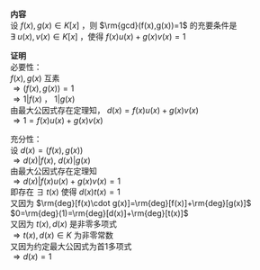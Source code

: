 **内容**  
设 $f(x),g(x)\in K[x]$ ，则 $\rm{gcd}(f(x),g(x))=1$ 的充要条件是  
 $\exists\ u(x),v(x)\in K[x]$ ，使得 $f(x)u(x)+g(x)v(x)=1$   
  
**证明**  
必要性：  
 $f(x),g(x)$ 互素  
 $\Rightarrow(f(x),g(x))=1$   
 $\Rightarrow1|f(x)$ ， $1|g(x)$   
由最大公因式存在定理知， $d(x)=f(x)u(x)+g(x)v(x)$   
 $\Rightarrow1=f(x)u(x)+g(x)v(x)$   
  
充分性：  
设 $d(x)=(f(x),g(x))$   
 $\Rightarrow d(x)|f(x),\ d(x)|g(x)$   
由最大公因式存在定理知  
 $\Rightarrow d(x)|f(x)u(x)+g(x)v(x)=1$   
即存在 $\exists\ t(x)$ 使得 $d(x)t(x)=1$   
又因为 $\rm{deg}[f(x)\cdot g(x)]=\rm{deg}[f(x)]+\rm{deg}[g(x)]$   
 $0=\rm{deg}(1)=\rm{deg}[d(x)]+\rm{deg}[t(x)]$   
又因为 $t(x),d(x)$ 是非零多项式  
 $\Rightarrow t(x),d(x)\in K$ 为非零常数  
又因为约定最大公因式为首1多项式  
 $\Rightarrow d(x)=1$   
